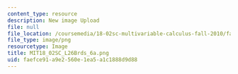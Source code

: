 ```yaml
---
content_type: resource
description: New image Upload
file: null
file_location: /coursemedia/18-02sc-multivariable-calculus-fall-2010/faefce91a9e2560e1ea5a1c1888d9d88_MIT18_02SC_L26Brds_6a.png
file_type: image/png
resourcetype: Image
title: MIT18_02SC_L26Brds_6a.png
uid: faefce91-a9e2-560e-1ea5-a1c1888d9d88
---
```

